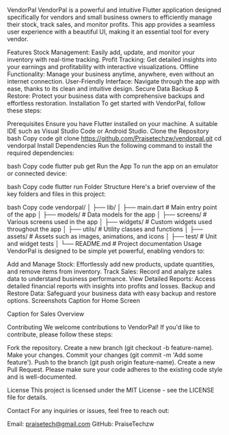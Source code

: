 VendorPal
VendorPal is a powerful and intuitive Flutter application designed specifically for vendors and small business owners to efficiently manage their stock, track sales, and monitor profits. This app provides a seamless user experience with a beautiful UI, making it an essential tool for every vendor.

Features
Stock Management: Easily add, update, and monitor your inventory with real-time tracking.
Profit Tracking: Get detailed insights into your earnings and profitability with interactive visualizations.
Offline Functionality: Manage your business anytime, anywhere, even without an internet connection.
User-Friendly Interface: Navigate through the app with ease, thanks to its clean and intuitive design.
Secure Data Backup & Restore: Protect your business data with comprehensive backups and effortless restoration.
Installation
To get started with VendorPal, follow these steps:

Prerequisites
Ensure you have Flutter installed on your machine.
A suitable IDE such as Visual Studio Code or Android Studio.
Clone the Repository
bash
Copy code
git clone https://github.com/Praisetechzw/vendorpal.git
cd vendorpal
Install Dependencies
Run the following command to install the required dependencies:

bash
Copy code
flutter pub get
Run the App
To run the app on an emulator or connected device:

bash
Copy code
flutter run
Folder Structure
Here's a brief overview of the key folders and files in this project:

bash
Copy code
vendorpal/
│
├── lib/
│ ├── main.dart # Main entry point of the app
│ ├── models/ # Data models for the app
│ ├── screens/ # Various screens used in the app
│ ├── widgets/ # Custom widgets used throughout the app
│ ├── utils/ # Utility classes and functions
│
├── assets/ # Assets such as images, animations, and icons
│
├── test/ # Unit and widget tests
│
└── README.md # Project documentation
Usage
VendorPal is designed to be simple yet powerful, enabling vendors to:

Add and Manage Stock: Effortlessly add new products, update quantities, and remove items from inventory.
Track Sales: Record and analyze sales data to understand business performance.
View Detailed Reports: Access detailed financial reports with insights into profits and losses.
Backup and Restore Data: Safeguard your business data with easy backup and restore options.
Screenshots
Caption for Home Screen

Caption for Sales Overview

Contributing
We welcome contributions to VendorPal! If you'd like to contribute, please follow these steps:

Fork the repository.
Create a new branch (git checkout -b feature-name).
Make your changes.
Commit your changes (git commit -m 'Add some feature').
Push to the branch (git push origin feature-name).
Create a new Pull Request.
Please make sure your code adheres to the existing code style and is well-documented.

License
This project is licensed under the MIT License - see the LICENSE file for details.

Contact
For any inquiries or issues, feel free to reach out:

Email: praisetech@gmail.com
GitHub: PraiseTechzw

